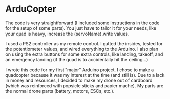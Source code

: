 # ArduCopter

The code is very straightforward (I included some instructions in the code for the setup of some parts). You just have to tailor it for your needs, like your quad is heavy, increase the (servoName).write values.

I used a PS2 controller as my remote control. I gutted the insides, tested for the potentiometer values, and wired everything to the Arduino. I also plan on using the extra buttons for some extra controls, like landing, takeoff, and an emergency landing (if the quad is to accidentally hit the ceiling...)

I wrote this code for my first "major" Arduino project. I chose to make a quadcopter because it was my interest at the time (and still is). Due to a lack in money and resources, I decided to make my drone out of cardboard (which was reinforced with popsicle sticks and papier mache). My parts are the normal drone parts (battery, motors, ESCs, etc.).
